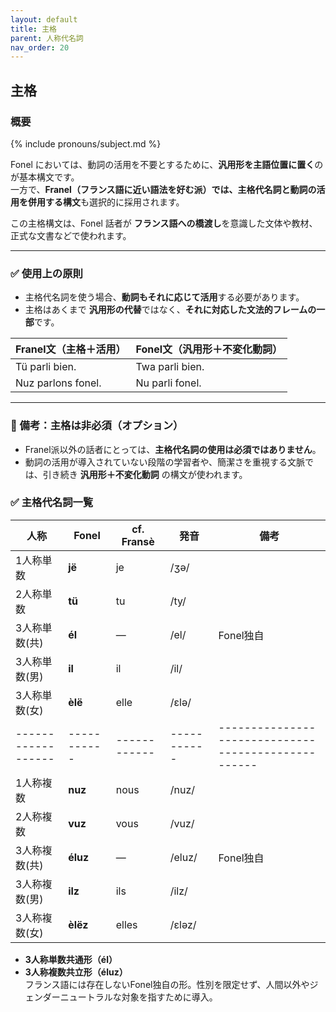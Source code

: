 ```yaml
---
layout: default
title: 主格
parent: 人称代名詞
nav_order: 20
---
```

## 主格

### 概要

{% include pronouns/subject.md %}


Fonel においては、動詞の活用を不要とするために、**汎用形を主語位置に置く**のが基本構文です。  
一方で、**Franel（フランス語に近い語法を好む派）では、主格代名詞と動詞の活用を併用する構文**も選択的に採用されます。

この主格構文は、Fonel 話者が **フランス語への橋渡し**を意識した文体や教材、正式な文書などで使われます。

---

### ✅ 使用上の原則

- 主格代名詞を使う場合、**動詞もそれに応じて活用**する必要があります。
- 主格はあくまで **汎用形の代替**ではなく、**それに対応した文法的フレームの一部**です。

| Franel文（主格＋活用） | Fonel文（汎用形＋不変化動詞） |
|-------------------------|-------------------------------|
| Tü parli bien.          | Twa parli bien.              |
| Nuz parlons fonel.      | Nu parli fonel.              |

---

### 📌 備考：主格は非必須（オプション）

- Franel派以外の話者にとっては、**主格代名詞の使用は必須ではありません**。
- 動詞の活用が導入されていない段階の学習者や、簡潔さを重視する文脈では、引き続き **汎用形＋不変化動詞** の構文が使われます。



### ✅ 主格代名詞一覧

| 人称             | Fonel     | cf. Fransè | 発音      | 備考                                              |
|------------------|-----------|------------|-----------|---------------------------------------------------|
| 1人称単数        | **jë**    | je         | /ʒə/      |                                                   |
| 2人称単数        | **tü**    | tu         | /ty/      |                                                   |
| 3人称単数(共)    | **él**    | ―         | /el/      | Fonel独自                                         |
| 3人称単数(男)    | **il**    | il         | /il/      |                                                   |
| 3人称単数(女)    | **èlë**   | elle       | /ɛlə/     |                                                   |
|------------------|-----------|------------|-----------|---------------------------------------------------|
| 1人称複数        | **nuz**   | nous       | /nuz/     |                                                   |
| 2人称複数        | **vuz**   | vous       | /vuz/     |                                                   |
| 3人称複数(共)    | **éluz**  | ―         | /eluz/    | Fonel独自                                         |
| 3人称複数(男)    | **ilz**   | ils        | /ilz/     |                                                   |
| 3人称複数(女)    | **èlëz**  | elles      | /ɛləz/    |                                                   |

- **3人称単数共通形（él）**  
- **3人称複数共立形（éluz）**  
  フランス語には存在しないFonel独自の形。性別を限定せず、人間以外やジェンダーニュートラルな対象を指すために導入。  

